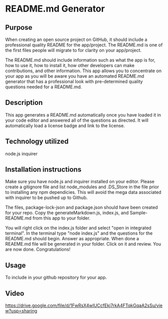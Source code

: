 # README.md Generator

## Purpose

When creating an open source project on GitHub, it should include a professional quality README for the app/project. The README.md is one of the first files people will migrate to for clarity on your app/project.  

The README.md should include information such as what the app is for, how to use it, how to install it, how other developers can make contributions, and other information. This app allows you to concentrate on your app as you will be aware you have an automated README.md generator that has a professional look with pre-determined quality questions needed for a README.md.

## Description
This app generates a README.md automatically once you have loaded it in your code editor and answered all of the questions as directed. It will automatically load a license badge and link to the license. 

## Technology utilized
node.js
inquirer

## Installation instructions
Make sure you have node.js and inquirer installed on your editor. Please create a gitignore file and list node_modules and .DS_Store in the file prior to installing any npm dependicies. This will avoid the mega data associated with inquirer to be pushed up to Github. 

The files, package-lock-json and package.json should have been created for your repo. Copy the generateMarkdown.js, index.js, and Sample-README.md from this app to your folder.

You will right click on the index.js folder and select "open in integrated terminal". In the terminal type "node index.js" and the questions for the README.md should begin.  Answer as appropriate. When done a REAEME.md file will be generated in your folder.  Click on it and review.  You are now done. Congratulations!

## Usage
To include in your github repository for your app.

## Video
https://drive.google.com/file/d/1FwRsX4wlUCcfEkj7rkA4FTqkGqaA2sSu/view?usp=sharing

